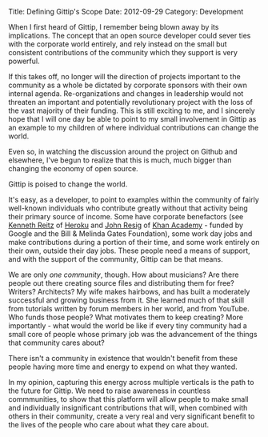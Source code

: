 Title: Defining Gittip's Scope
Date: 2012-09-29
Category: Development

When I first heard of Gittip, I remember being blown away by its implications.
The concept that an open source developer could sever ties with the corporate
world entirely, and rely instead on the small but consistent contributions of
the community which they support is very powerful.

If this takes off, no longer will the direction of projects important to the
community as a whole be dictated by corporate sponsors with their own internal
agenda. Re-organizations and changes in leadership would not threaten an
important and potentially revolutionary project with the loss of the vast
majority of their funding. This is still exciting to me, and I sincerely hope
that I will one day be able to point to my small involvement in Gittip as an
example to my children of where individual contributions can change the world.

Even so, in watching the discussion around the project on Github and elsewhere,
I've begun to realize that this is much, much bigger than changing the economy
of open source.

Gittip is poised to change the world.

It's easy, as a developer, to point to examples within the community of fairly
well-known individuals who contribute greatly without that activity being their
primary source of income. Some have corporate benefactors (see
[Kenneth Reitz](http://kennethreitz.com "Kenneth Reitz") of
[Heroku](http://heroku.com/ "Heroku") and [John Resig](ejohn.org) of
[Khan Academy](http://khanacademy.org "Khan Academy") - funded by
Google and the Bill & Melinda Gates Foundation), some work day jobs and make
contributions during a portion of their time, and some work entirely on their
own, outside their day jobs. These people need a means of support, and with the
support of the community, Gittip can be that means.

We are only _one community_, though. How about musicians? Are there people out
there creating source files and distributing them for free? Writers?
Architects? My wife makes hairbows, and has built a moderately successful and
growing business from it. She learned much of that skill from tutorials written
by forum members in her world, and from YouTube. Who funds those people? What
motivates them to keep creating? More importantly - what would the world be
like if every tiny community had a small core of people whose primary job was
the advancement of the things that community cares about?

There isn't a community in existence that wouldn't benefit from these people
having more time and energy to expend on what they wanted.

In my opinion, capturing this energy across multiple verticals is the path to
the future for Gittip. We need to raise awareness in countless commmunities, to
show that this platform will allow people to make small and individually
insignificant contributions that will, when combined with others in their
community, create a very real and very significant benefit to the lives of the
people who care about what they care about.